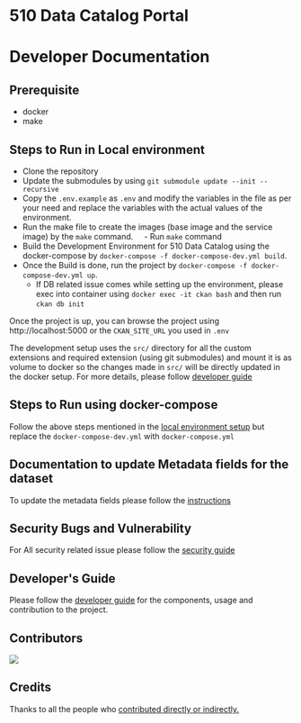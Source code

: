# 510 Data Catalog Portal

# Developer Documentation

## Prerequisite

- docker
- make

## Steps to Run in Local environment

- Clone the repository
- Update the submodules by using `git submodule update --init --recursive`
- Copy the `.env.example` as `.env` and modify the variables in the file as per your need and replace the variables with the actual values of the environment.
- Run the make file to create the images (base image and the service image) by the `make` command.
      - Run `make` command
- Build the Development Environment for 510 Data Catalog using the docker-compose by `docker-compose -f docker-compose-dev.yml build`.
- Once the Build is done, run the project by `docker-compose -f docker-compose-dev.yml up`.
    - If DB related issue comes while setting up the environment, please exec into container using `docker exec -it ckan bash` and then run `ckan db init`

Once the project is up, you can browse the project using http://localhost:5000 or the `CKAN_SITE_URL` you used in `.env`

The development setup uses the `src/` directory for all the custom extensions and required extension (using git submodules) and mount it is as volume to docker so the changes made in `src/` will be directly updated in the docker setup. For more details, please follow [developer guide](documentation/developers_guide.md)

## Steps to Run using docker-compose

Follow the above steps mentioned in the [local environment setup](#steps-to-run-in-local-environment) but replace the `docker-compose-dev.yml` with `docker-compose.yml`

## Documentation to update Metadata fields for the dataset

To update the metadata fields please follow the [instructions](documentation/update_metadata_fields.md)

## Security Bugs and Vulnerability

For All security related issue please follow the [security guide](SECURITY.md)

## Developer's Guide

Please follow the [developer guide](documentation/developers_guide.md) for the components, usage and contribution to the project.

## Contributors

<a href="https://github.com/rodekruis/510-data-catalog/graphs/contributors"><img src="https://contributors-img.web.app/image?repo=rodekruis/510-data-catalog" /></a>

## Credits

Thanks to all the people who [contributed directly or indirectly.](documentation/credits.md)
